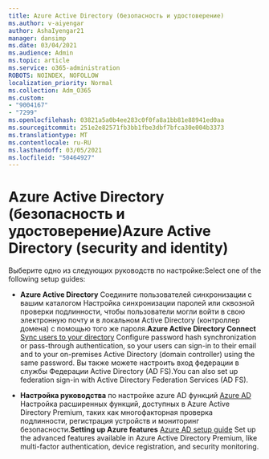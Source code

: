 ```yaml
---
title: Azure Active Directory (безопасность и удостоверение)
ms.author: v-aiyengar
author: AshaIyengar21
manager: dansimp
ms.date: 03/04/2021
ms.audience: Admin
ms.topic: article
ms.service: o365-administration
ROBOTS: NOINDEX, NOFOLLOW
localization_priority: Normal
ms.collection: Adm_O365
ms.custom:
- "9004167"
- "7299"
ms.openlocfilehash: 03821a5a0b4ee283c0f0fa8a1bb81e88941ed0aa
ms.sourcegitcommit: 251e2e82571fb3bb1fbe3dbf7bfca30e004b3373
ms.translationtype: MT
ms.contentlocale: ru-RU
ms.lasthandoff: 03/05/2021
ms.locfileid: "50464927"
---
```

# <a name="azure-active-directory-security-and-identity"></a><span data-ttu-id="6f853-102">Azure Active Directory (безопасность и удостоверение)</span><span class="sxs-lookup"><span data-stu-id="6f853-102">Azure Active Directory (security and identity)</span></span>

<span data-ttu-id="6f853-103">Выберите одно из следующих руководств по настройке:</span><span class="sxs-lookup"><span data-stu-id="6f853-103">Select one of the following setup guides:</span></span>

- <span data-ttu-id="6f853-104">**Azure Active Directory** [](https://go.microsoft.com/fwlink/?linkid=2071310) Соедините пользователей синхронизации с вашим каталогом Настройка синхронизации паролей или сквозной проверки подлинности, чтобы пользователи могли войти в свою электронную почту и в локальном Active Directory (контроллер домена) с помощью того же пароля.</span><span class="sxs-lookup"><span data-stu-id="6f853-104">**Azure Active Directory Connect** [Sync users to your directory](https://go.microsoft.com/fwlink/?linkid=2071310) Configure password hash synchronization or pass-through authentication, so your users can sign-in to their email and to your on-premises Active Directory (domain controller) using the same password.</span></span> <span data-ttu-id="6f853-105">Вы также можете настроить вход федерации в службы Федерации Active Directory (AD FS).</span><span class="sxs-lookup"><span data-stu-id="6f853-105">You can also set up federation sign-in with Active Directory Federation Services (AD FS).</span></span>

- <span data-ttu-id="6f853-106">**Настройка руководства** по настройке azure AD функций [Azure AD](https://go.microsoft.com/fwlink/?linkid=2134390) Настройка расширенных функций, доступных в Azure Active Directory Premium, таких как многофакторная проверка подлинности, регистрация устройств и мониторинг безопасности.</span><span class="sxs-lookup"><span data-stu-id="6f853-106">**Setting up Azure features** [Azure AD setup guide](https://go.microsoft.com/fwlink/?linkid=2134390) Set up the advanced features available in Azure Active Directory Premium, like multi-factor authentication, device registration, and security monitoring.</span></span>
